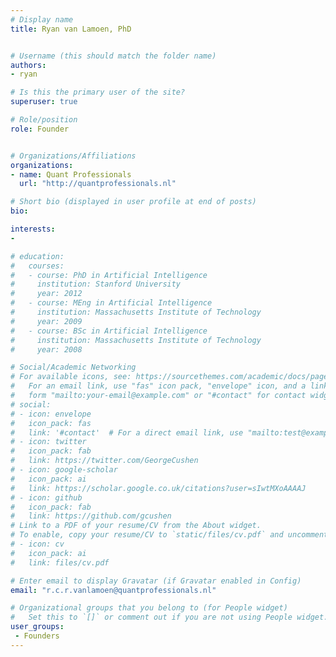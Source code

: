 ```yaml
---
# Display name
title: Ryan van Lamoen, PhD


# Username (this should match the folder name)
authors:
- ryan

# Is this the primary user of the site?
superuser: true

# Role/position
role: Founder


# Organizations/Affiliations
organizations:
- name: Quant Professionals
  url: "http://quantprofessionals.nl"

# Short bio (displayed in user profile at end of posts)
bio: 

interests:
- 

# education:
#   courses:
#   - course: PhD in Artificial Intelligence
#     institution: Stanford University
#     year: 2012
#   - course: MEng in Artificial Intelligence
#     institution: Massachusetts Institute of Technology
#     year: 2009
#   - course: BSc in Artificial Intelligence
#     institution: Massachusetts Institute of Technology
#     year: 2008

# Social/Academic Networking
# For available icons, see: https://sourcethemes.com/academic/docs/page-builder/#icons
#   For an email link, use "fas" icon pack, "envelope" icon, and a link in the
#   form "mailto:your-email@example.com" or "#contact" for contact widget.
# social:
# - icon: envelope
#   icon_pack: fas
#   link: '#contact'  # For a direct email link, use "mailto:test@example.org".
# - icon: twitter
#   icon_pack: fab
#   link: https://twitter.com/GeorgeCushen
# - icon: google-scholar
#   icon_pack: ai
#   link: https://scholar.google.co.uk/citations?user=sIwtMXoAAAAJ
# - icon: github
#   icon_pack: fab
#   link: https://github.com/gcushen
# Link to a PDF of your resume/CV from the About widget.
# To enable, copy your resume/CV to `static/files/cv.pdf` and uncomment the lines below.
# - icon: cv
#   icon_pack: ai
#   link: files/cv.pdf

# Enter email to display Gravatar (if Gravatar enabled in Config)
email: "r.c.r.vanlamoen@quantprofessionals.nl"

# Organizational groups that you belong to (for People widget)
#   Set this to `[]` or comment out if you are not using People widget.
user_groups:
 - Founders
---
```




